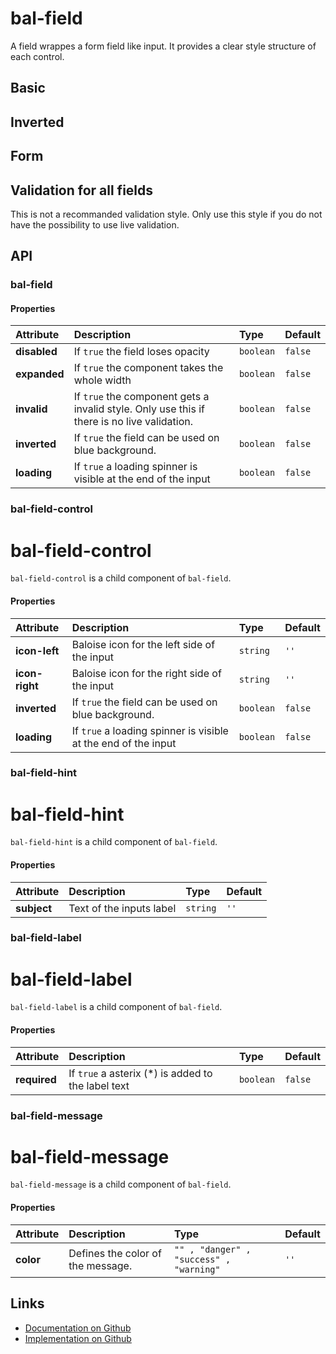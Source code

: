 # bal-field

<!-- START: human documentation top -->

A field wrappes a form field like input. It provides a clear style structure of each control.

<!-- END: human documentation top -->

## Basic

<ClientOnly> <docs-demo-bal-field-42></docs-demo-bal-field-42></ClientOnly>

## Inverted

<ClientOnly> <docs-demo-bal-field-43></docs-demo-bal-field-43></ClientOnly>

## Form

<ClientOnly> <docs-demo-bal-field-44></docs-demo-bal-field-44></ClientOnly>

## Validation for all fields

This is not a recommanded validation style. Only use this style if you do not have the possibility to use live validation.

<ClientOnly> <docs-demo-bal-field-45></docs-demo-bal-field-45></ClientOnly>

## API

### bal-field

#### Properties

| Attribute    | Description                                                                                 | Type      | Default |
| :----------- | :------------------------------------------------------------------------------------------ | :-------- | :------ |
| **disabled** | If `true` the field loses opacity                                                           | `boolean` | `false` |
| **expanded** | If `true` the component takes the whole width                                               | `boolean` | `false` |
| **invalid**  | If `true` the component gets a invalid style. Only use this if there is no live validation. | `boolean` | `false` |
| **inverted** | If `true` the field can be used on blue background.                                         | `boolean` | `false` |
| **loading**  | If `true` a loading spinner is visible at the end of the input                              | `boolean` | `false` |

### bal-field-control

# bal-field-control

`bal-field-control` is a child component of `bal-field`.

#### Properties

| Attribute      | Description                                                    | Type      | Default |
| :------------- | :------------------------------------------------------------- | :-------- | :------ |
| **icon-left**  | Baloise icon for the left side of the input                    | `string`  | `''`    |
| **icon-right** | Baloise icon for the right side of the input                   | `string`  | `''`    |
| **inverted**   | If `true` the field can be used on blue background.            | `boolean` | `false` |
| **loading**    | If `true` a loading spinner is visible at the end of the input | `boolean` | `false` |

### bal-field-hint

# bal-field-hint

`bal-field-hint` is a child component of `bal-field`.

#### Properties

| Attribute   | Description              | Type     | Default |
| :---------- | :----------------------- | :------- | :------ |
| **subject** | Text of the inputs label | `string` | `''`    |

### bal-field-label

# bal-field-label

`bal-field-label` is a child component of `bal-field`.

#### Properties

| Attribute    | Description                                         | Type      | Default |
| :----------- | :-------------------------------------------------- | :-------- | :------ |
| **required** | If `true` a asterix (\*) is added to the label text | `boolean` | `false` |

### bal-field-message

# bal-field-message

`bal-field-message` is a child component of `bal-field`.

#### Properties

| Attribute | Description                       | Type                                    | Default |
| :-------- | :-------------------------------- | :-------------------------------------- | :------ |
| **color** | Defines the color of the message. | `"" , "danger" , "success" , "warning"` | `''`    |

<!-- START: human documentation bottom -->

<!-- END: human documentation bottom -->

## Links

- [Documentation on Github](https://github.com/baloise/design-system/blob/master/docs/src/components/components/bal-field.md)
- [Implementation on Github](https://github.com/baloise/design-system/blob/master/packages/components/src/components/bal-field)
